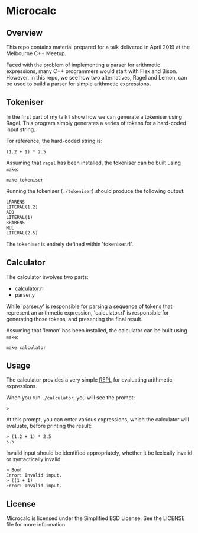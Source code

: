 # Microcalc

## Overview

This repo contains material prepared for a talk delivered in April 2019 at the Melbourne C++ Meetup.

Faced with the problem of implementing a parser for arithmetic expressions, many C++ programmers would start with Flex and Bison. However, in this repo, we see how two alternatives, Ragel and Lemon, can be used to build a parser for simple arithmetic expressions.

## Tokeniser

In the first part of my talk I show how we can generate a tokeniser using Ragel. This program simply generates a series of tokens for a hard-coded input string.

For reference, the hard-coded string is:

    (1.2 + 1) * 2.5

Assuming that `ragel` has been installed, the tokeniser can be built using `make`:

    make tokeniser

Running the tokeniser (`./tokeniser`) should produce the following output:

    LPARENS
    LITERAL(1.2)
    ADD
    LITERAL(1)
    RPARENS
    MUL
    LITERAL(2.5)

The tokeniser is entirely defined within 'tokeniser.rl'.

## Calculator

The calculator involves two parts:

 * calculator.rl
 * parser.y

 While 'parser.y' is responsible for parsing a sequence of tokens that represent an arithmetic expression, 'calculator.rl' is responsible for generating those tokens, and presenting the final result.

 Assuming that 'lemon' has been installed, the calculator can be built using `make`:

    make calculator

## Usage

The calculator provides a very simple [REPL](https://en.wikipedia.org/wiki/Read%E2%80%93eval%E2%80%93print_loop) for evaluating arithmetic expressions.


When you run `./calculator`, you will see the prompt:

    >

At this prompt, you can enter various expressions, which the calculator will evaluate, before printing the result:

    > (1.2 + 1) * 2.5
    5.5

Invalid input should be identified appropriately, whether it be lexically invalid or syntactically invalid:

    > Boo!
    Error: Invalid input.
    > ((1 + 1)
    Error: Invalid input.

## License

Microcalc is licensed under the Simplified BSD License. See the LICENSE file for more information.
